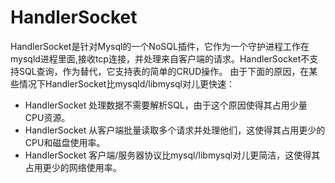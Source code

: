 # HandlerSocket

HandlerSocket是针对Mysql的一个NoSQL插件，它作为一个守护进程工作在mysqld进程里面,接收tcp连接，并处理来自客户端的请求。HandlerSocket不支持SQL查询，作为替代，它支持表的简单的CRUD操作。
由于下面的原因，在某些情况下HandlerSocket比mysqld/libmysql对儿更快速：
* HandlerSocket 处理数据不需要解析SQL，由于这个原因使得其占用少量CPU资源。
* HandlerSocket 从客户端批量读取多个请求并处理他们，这使得其占用更少的CPU和磁盘使用率。
* HandlerSocket 客户端/服务器协议比mysql/libmysql对儿更简洁，这使得其占用更少的网络使用率。
